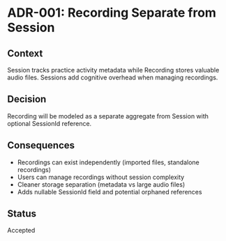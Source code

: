# ADR-001: Recording Separate from Session

## Context
Session tracks practice activity metadata while Recording stores valuable audio files. Sessions add cognitive overhead when managing recordings.

## Decision
Recording will be modeled as a separate aggregate from Session with optional SessionId reference.

## Consequences
- Recordings can exist independently (imported files, standalone recordings)
- Users can manage recordings without session complexity
- Cleaner storage separation (metadata vs large audio files)
- Adds nullable SessionId field and potential orphaned references

## Status
Accepted